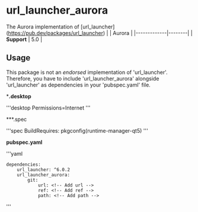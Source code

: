 # url_launcher_aurora

The Aurora implementation of [url_launcher] (https://pub.dev/packages/url_launcher)
|             | Aurora | 
|-------------|--------|
| **Support** |   5.0  | 

## Usage
This package is not an _endorsed_ implementation of 'url_launcher'.
Therefore, you have to include 'url_launcher_aurora' alongside 'url_launcher' as dependencies in your 'pubspec.yaml' file.


***.desktop**

'''desktop
Permissions=Internet
'''

***.spec

'''spec
BuildRequires: pkgconfig(runtime-manager-qt5)
'''

**pubspec.yaml**

'''yaml

    dependencies: 
        url_launcher: ^6.0.2 
        url_launcher_aurora: 
            git: 
                url: <!-- Add url --> 
                ref: <!-- Add ref --> 
                path: <!-- Add path --> 
'''
